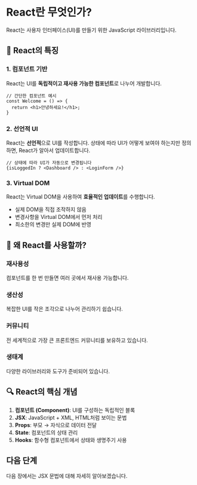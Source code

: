 # React란 무엇인가?

React는 사용자 인터페이스(UI)를 만들기 위한 JavaScript 라이브러리입니다.

## 🎯 React의 특징

### 1. 컴포넌트 기반

React는 UI를 **독립적이고 재사용 가능한 컴포넌트**로 나누어 개발합니다.

```tsx
// 간단한 컴포넌트 예시
const Welcome = () => {
  return <h1>안녕하세요!</h1>;
}
```

### 2. 선언적 UI

React는 **선언적**으로 UI를 작성합니다. 상태에 따라 UI가 어떻게 보여야 하는지만 정의하면, React가 알아서 업데이트합니다.

```tsx
// 상태에 따라 UI가 자동으로 변경됩니다
{isLoggedIn ? <Dashboard /> : <LoginForm />}
```

### 3. Virtual DOM

React는 Virtual DOM을 사용하여 **효율적인 업데이트**를 수행합니다.

- 실제 DOM을 직접 조작하지 않음
- 변경사항을 Virtual DOM에서 먼저 처리
- 최소한의 변경만 실제 DOM에 반영

## 🌟 왜 React를 사용할까?

### 재사용성
컴포넌트를 한 번 만들면 여러 곳에서 재사용 가능합니다.

### 생산성
복잡한 UI를 작은 조각으로 나누어 관리하기 쉽습니다.

### 커뮤니티
전 세계적으로 가장 큰 프론트엔드 커뮤니티를 보유하고 있습니다.

### 생태계
다양한 라이브러리와 도구가 준비되어 있습니다.

## 🔍 React의 핵심 개념

1. **컴포넌트 (Component)**: UI를 구성하는 독립적인 블록
2. **JSX**: JavaScript + XML, HTML처럼 보이는 문법
3. **Props**: 부모 → 자식으로 데이터 전달
4. **State**: 컴포넌트의 상태 관리
5. **Hooks**: 함수형 컴포넌트에서 상태와 생명주기 사용

## 다음 단계

다음 장에서는 JSX 문법에 대해 자세히 알아보겠습니다.
